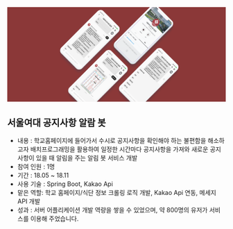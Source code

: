 
<img src ="/img/gong.png"/>

## 서울여대 공지사항 알람 봇

- 내용 : 학교홈페이지에 들어가서 수시로 공지사항을 확인해야 하는 불편함을 해소하고자 배치프로그래밍을 활용하여 일정한 시간마다 공지사항을 가져와 새로운 공지사항이 있을 때 알림을 주는 알림 봇 서비스 개발
- 참여 인원 : 1명
- 기간 : 18.05 ~ 18.11
- 사용 기술 : Spring Boot, Kakao Api
- 맡은 역할: 학교 홈페이지/식단 정보 크롤링 로직 개발, Kakao Api 연동, 메세지 API 개발
- 성과 : 서버 어플리케이션 개발 역량을 쌓을 수 있었으며, 약 800명의 유저가 서비스를 이용해 주었습니다.

